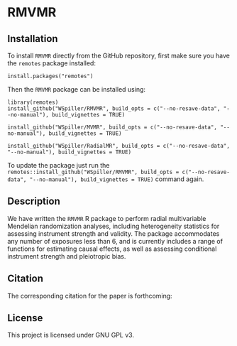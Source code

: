 # RMVMR

## Installation

To install `RMVMR` directly from the GitHub repository, first make sure you have the `remotes` package installed:

    install.packages("remotes")

Then the `RMVMR` package can be installed using:

    library(remotes)
    install_github("WSpiller/RMVMR", build_opts = c("--no-resave-data", "--no-manual"), build_vignettes = TRUE)

    install_github("WSpiller/MVMR", build_opts = c("--no-resave-data", "--no-manual"), build_vignettes = TRUE)
    
    install_github("WSpiller/RadialMR", build_opts = c("--no-resave-data", "--no-manual"), build_vignettes = TRUE)
    
    
    
To update the package just run the `remotes::install_github("WSpiller/RMVMR", build_opts = c("--no-resave-data", "--no-manual"), build_vignettes = TRUE)` command again.

## Description

We have written the `RMVMR` R package to perform radial multivariable Mendelian randomization analyses, including heterogeneity
statistics for assessing instrument strength and validity. The package accommodates any number of exposures less than 6,
and is currently includes a range of functions for estimating causal effects, as well as assessing conditional instrument strength and pleiotropic bias.



## Citation

The corresponding citation for the paper is forthcoming:

## License

This project is licensed under GNU GPL v3.



